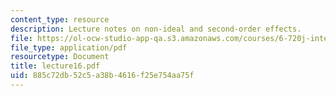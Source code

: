 ```yaml
---
content_type: resource
description: Lecture notes on non-ideal and second-order effects.
file: https://ol-ocw-studio-app-qa.s3.amazonaws.com/courses/6-720j-integrated-microelectronic-devices-spring-2007/885c72db52c5a38b4616f25e754aa75f_lecture16.pdf
file_type: application/pdf
resourcetype: Document
title: lecture16.pdf
uid: 885c72db-52c5-a38b-4616-f25e754aa75f
---
```

